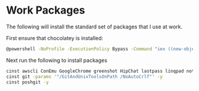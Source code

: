 # Work Packages
The following will install the standard set of packages that I use at work.

First ensure that chocolatey is installed:
```sh
@powershell -NoProfile -ExecutionPolicy Bypass -Command "iex ((new-object net.webclient).DownloadString('https://chocolatey.org/install.ps1'))" && SET PATH=%PATH%;%ALLUSERSPROFILE%\chocolatey\bin
```

Next run the following to install packages
```sh
cinst awscli ConEmu GoogleChrome greenshot HipChat lastpass linqpad notepadplusplus windirstat -y
cinst git -params '"/GitAndUnixToolsOnPath /NoAutoCrlf"' -y
cinst poshgit -y
```
